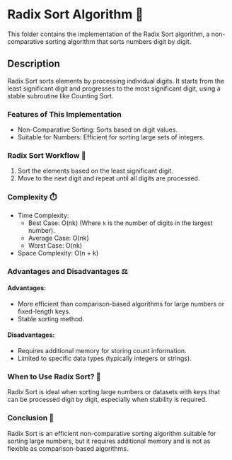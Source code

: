 # Radix Sort Algorithm 🎯
This folder contains the implementation of the Radix Sort algorithm, a non-comparative sorting algorithm that sorts numbers digit by digit.

## Description
Radix Sort sorts elements by processing individual digits. It starts from the least significant digit and progresses to the most significant digit, using a stable subroutine like Counting Sort.

### Features of This Implementation
* Non-Comparative Sorting: Sorts based on digit values.
* Suitable for Numbers: Efficient for sorting large sets of integers.

### Radix Sort Workflow 🚀
1. Sort the elements based on the least significant digit.
2. Move to the next digit and repeat until all digits are processed.

### Complexity ⏱️
* Time Complexity:
  * Best Case: O(nk) (Where `k` is the number of digits in the largest number).
  * Average Case: O(nk)
  * Worst Case: O(nk)
* Space Complexity: O(n + k)

### Advantages and Disadvantages ⚖️
#### Advantages:
* More efficient than comparison-based algorithms for large numbers or fixed-length keys.
* Stable sorting method.

#### Disadvantages:
* Requires additional memory for storing count information.
* Limited to specific data types (typically integers or strings).

### When to Use Radix Sort? 📌
Radix Sort is ideal when sorting large numbers or datasets with keys that can be processed digit by digit, especially when stability is required.

### Conclusion 📝
Radix Sort is an efficient non-comparative sorting algorithm suitable for sorting large numbers, but it requires additional memory and is not as flexible as comparison-based algorithms.